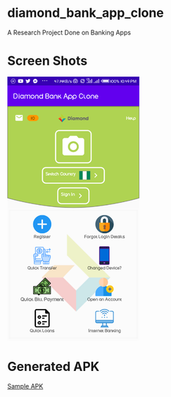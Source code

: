 # diamond_bank_app_clone
A Research Project Done on Banking Apps

# Screen Shots
<img src="images/screenshot.png" width="300" />

# Generated APK
<a href="https://github.com/nazy61/diamond_bank_app_clone/blob/master/diamond_bank_app_clone.apk" > Sample APK <a/>
